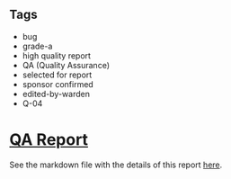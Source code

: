 ## Tags

- bug
- grade-a
- high quality report
- QA (Quality Assurance)
- selected for report
- sponsor confirmed
- edited-by-warden
- Q-04

# [QA Report](https://github.com/code-423n4/2023-08-pooltogether-findings/issues/49) 

See the markdown file with the details of this report [here](https://github.com/code-423n4/2023-08-pooltogether-findings/blob/main/data/0xmystery-Q.md).